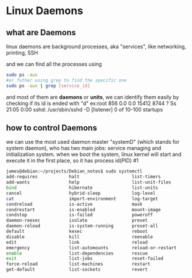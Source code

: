 # Linux Daemons

## what are Daemons

linux daemons are background processes, aka "services", like networking, printing, SSH

and we can find all the processes using

```bash
sudo ps -aux
#or futher using grep to find the specific one
sudo ps -aux | grep [service_id]
```

and most of them are **daemons** or **units**, we can identify them easily by checking if its id is ended with "d"
ex:root         856  0.0  0.0  15412  8744 ?        Ss   21:05   0:00 sshd: /usr/sbin/sshd -D [listener] 0 of 10-100 startups

## how to control Daemons

we can use the most used daemon master "systemD" (which stands for system daemon), who has two main jobs: service managing and initialization system.
when we boot the system, linux kernel will start and execute it in the first place, so it has process id(PID) #1

```bash
james@debian:~/projects/Debian_notes$ sudo systemctl 
add-requires            halt                    list-timers             service-log-level
add-wants               help                    list-unit-files         service-log-target
bind                    hibernate               list-units              service-watchdogs
cancel                  hybrid-sleep            log-level               set-default
cat                     import-environment      log-target              set-environment
condreload              is-active               mask                    set-property
condrestart             is-enabled              mount-image             show
condstop                is-failed               poweroff                show-environment
daemon-reexec           isolate                 preset                  start
daemon-reload           is-system-running       preset-all              status
default                 kexec                   reboot                  stop
disable                 kill                    reenable                suspend
edit                    link                    reload                  suspend-then-hibernate
emergency               list-automounts         reload-or-restart       switch-root
enable                  list-dependencies       rescue                  try-reload-or-restart
exit                    list-jobs               reset-failed            try-restart
force-reload            list-machines           restart                 unmask
get-default             list-sockets            revert                  unset-environment

```
